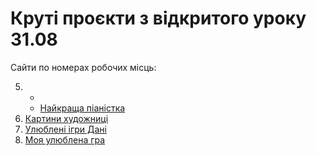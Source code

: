 # Круті проєкти з відкритого уроку 31.08 

Сайти по номерах робочих місць:

5. 
   -   
   - [Найкраща піаністка](sites/5_2)
6. [Картини художниці](sites/6)
7. [Улюблені ігри Дані](sites/7)
8. [Моя улюблена гра](sites/8)
